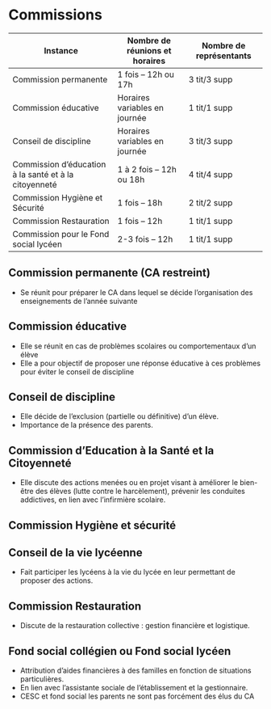 # Commissions

| Instance                                             | Nombre de réunions et horaires |Nombre de représentants|
|------------------------------------------------------|--------------------------------|-----------------------|
|Commission permanente                                 |1 fois – 12h ou 17h             |3 tit/3 supp           |
|Commission éducative                                  |Horaires variables en journée   |1 tit/1 supp           |
|Conseil de discipline                                 |Horaires variables en journée   |3 tit/3 supp           |
|Commission d’éducation à la santé et à la citoyenneté |1 à 2 fois – 12h ou 18h         |4 tit/4 supp           |
|Commission Hygiène et Sécurité                        |1 fois – 18h                    |2 tit/2 supp           |
|Commission Restauration                               |1 fois – 12h                    |1 tit/1 supp           |
|Commission pour le Fond social lycéen                 |2-3 fois – 12h                  |1 tit/1 supp           |

## Commission permanente (CA restreint)

- Se réunit pour préparer le CA dans lequel se décide l’organisation des enseignements de l’année suivante

## Commission éducative

- Elle se réunit en cas de problèmes scolaires ou comportementaux d’un élève
- Elle a pour objectif de proposer une réponse éducative à ces problèmes pour éviter le conseil de discipline

## Conseil de discipline

- Elle décide de l’exclusion (partielle ou définitive) d’un élève.
- Importance de la présence des parents.

## Commission d’Education à la Santé et la Citoyenneté

- Elle discute des actions menées ou en projet visant à améliorer le bien-être des élèves (lutte contre le harcèlement), prévenir les conduites addictives, en lien avec l’infirmière scolaire.

## Commission Hygiène et sécurité

## Conseil de la vie lycéenne

- Fait participer les lycéens à la vie du lycée en leur permettant de proposer des actions.

## Commission Restauration

- Discute de la restauration collective : gestion financière et logistique.

## Fond social collégien ou Fond social lycéen

- Attribution d’aides financières à des familles en fonction de situations particulières.
- En lien avec l’assistante sociale de l’établissement et la gestionnaire.
- CESC et fond social les parents ne sont pas forcément des élus du CA

